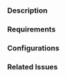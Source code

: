 <!--

Submitting a Pull Request

- Choose a meaningful title for this pull request.
- Please fill out all sections of this form. You can delete the helpful comments.
- Pull Requests without clear information will take longer and may even be rejected.

-->

### Description

<!--

Clearly describe the submitted changes in lots of detail. Include images where helpful. Be as thorough as possible. You can use MarkDown syntax to improve readability with bullet lists, code blocks, and so on. PREVIEW and fix up formatting before submitting.

-->

### Requirements

<!-- Does this PR require a specific requirement? -->

### Configurations

<!-- If applicable attach Configurations ZIP and any other files needed to test this PR. -->

### Related Issues

<!-- Does this PR fix a bug or fulfill a Feature Request? Link the related Issues or Feature request here. -->
